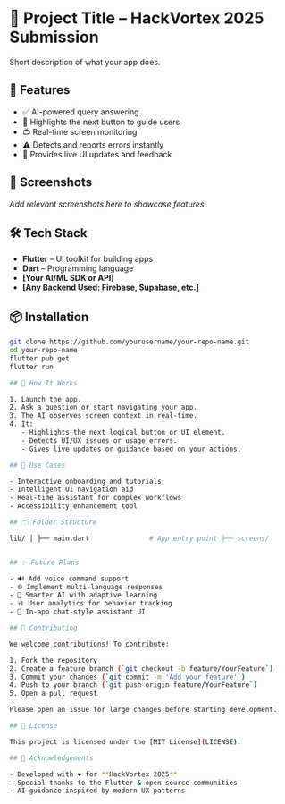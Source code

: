 # 🧠 Project Title – HackVortex 2025 Submission

Short description of what your app does.

## 🚀 Features

- ✅ AI-powered query answering
- 🎯 Highlights the next button to guide users
- 📺 Real-time screen monitoring
- ⚠️ Detects and reports errors instantly
- 🔄 Provides live UI updates and feedback

## 📱 Screenshots

_Add relevant screenshots here to showcase features._

## 🛠️ Tech Stack

- **Flutter** – UI toolkit for building apps
- **Dart** – Programming language
- **[Your AI/ML SDK or API]**
- **[Any Backend Used: Firebase, Supabase, etc.]**

## 📦 Installation

```bash
git clone https://github.com/yourusername/your-repo-name.git
cd your-repo-name
flutter pub get
flutter run

## 🧪 How It Works

1. Launch the app.
2. Ask a question or start navigating your app.
3. The AI observes screen context in real-time.
4. It:
   - Highlights the next logical button or UI element.
   - Detects UI/UX issues or usage errors.
   - Gives live updates or guidance based on your actions.

## 🎯 Use Cases

- Interactive onboarding and tutorials
- Intelligent UI navigation aid
- Real-time assistant for complex workflows
- Accessibility enhancement tool

## 🗂️ Folder Structure

lib/ │ ├── main.dart               # App entry point ├── screens/                # UI screens for different views ├── services/               # Core logic (AI, monitoring, highlighting) ├── widgets/                # Reusable Flutter components ├── models/                 # Data models and structures └── utils/                  # Utility functions and helpers


## ✨ Future Plans

- 🔊 Add voice command support
- 🌐 Implement multi-language responses
- 🧠 Smarter AI with adaptive learning
- 📊 User analytics for behavior tracking
- 💬 In-app chat-style assistant UI

## 🤝 Contributing

We welcome contributions! To contribute:

1. Fork the repository
2. Create a feature branch (`git checkout -b feature/YourFeature`)
3. Commit your changes (`git commit -m 'Add your feature'`)
4. Push to your branch (`git push origin feature/YourFeature`)
5. Open a pull request

Please open an issue for large changes before starting development.

## 📄 License

This project is licensed under the [MIT License](LICENSE).

## 🙌 Acknowledgements

- Developed with ❤️ for **HackVortex 2025**
- Special thanks to the Flutter & open-source communities
- AI guidance inspired by modern UX patterns
